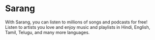 # Sarang
With Sarang, you can listen to millions of songs and podcasts for free! Listen to artists you love and enjoy music and playlists in Hindi, English, Tamil, Telugu, and many more languages.
